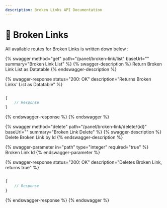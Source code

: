 ```yaml
---
description: Broken Links API Documentation
---
```


# 🔗 Broken Links

All available routes for Broken Links is written down below :&#x20;

{% swagger method="get" path="/panel/broken-link/list" baseUrl="" summary="Broken Link List" %}
{% swagger-description %}
Return Broken Link List as Datatable
{% endswagger-description %}

{% swagger-response status="200: OK" description="Returns Broken Links' List as Datatable" %}
```javascript

{
    // Response
}
```
{% endswagger-response %}
{% endswagger %}

{% swagger method="delete" path="/panel/broken-link/delete/{id}" baseUrl="" summary="Broken Link Delete" %}
{% swagger-description %}
Delete Broken Link by Id
{% endswagger-description %}

{% swagger-parameter in="path" type="integer" required="true" %}
Broken Link Id
{% endswagger-parameter %}

{% swagger-response status="200: OK" description="Deletes Broken Link, returns true" %}
```javascript

{
    // Response
}
```
{% endswagger-response %}
{% endswagger %}
